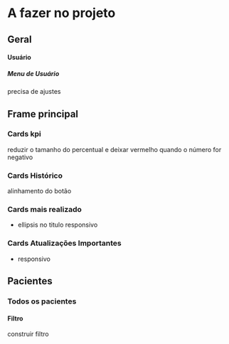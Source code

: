 # A fazer no projeto
## Geral

#### Usuário
##### Menu de Usuário
precisa de ajustes

## Frame principal
### Cards kpi
reduzir o tamanho do percentual e deixar vermelho quando o número for negativo

### Cards Histórico
alinhamento do botão

### Cards mais realizado
- ellipsis no titulo responsivo
### Cards Atualizações Importantes
  - responsivo
## Pacientes
### Todos os pacientes
#### Filtro
construir filtro